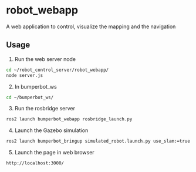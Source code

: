 # robot_webapp
A web application to control, visualize the mapping and the navigation

<!-- USAGE -->
## Usage
1. Run the web server node
```sh
cd ~/robot_control_server/robot_webapp/
node server.js
```
2. In bumperbot_ws
```sh
cd ~/bumperbot_ws/
```
3. Run the rosbridge server
```sh
ros2 launch bumperbot_webapp rosbridge_launch.py
```
4. Launch the Gazebo simulation
```sh
ros2 launch bumperbot_bringup simulated_robot.launch.py use_slam:=true world_name:=small_house
```
5. Launch the page in web browser
```sh
http://localhost:3000/
```
